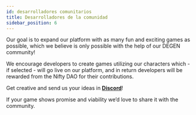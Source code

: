 ```yaml
---
id: desarrolladores comunitarios
title: Desarrolladores de la comunidad
sidebar_position: 6
---
```


Our goal is to expand our platform with as many fun and exciting games as possible, which we believe is only possible with the help of our DEGEN community!

We encourage developers to create games utilizing our characters which - if selected - will go live on our platform, and in return developers will be rewarded from the Nifty DAO for their contributions.

Get creative and send us your ideas in **[Discord](https://discord.gg/niftyleague)**!

If your game shows promise and viability we’d love to share it with the community.
